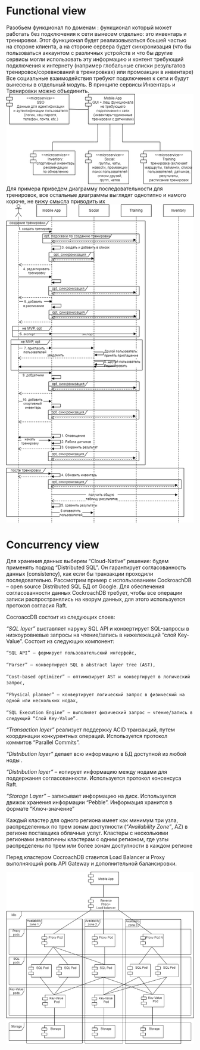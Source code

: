 # Functional view
Разобьем функционал по доменам : функционал который может работать без подключения к сети вынесем отдельно: это инвентарь и тренировки. Этот функционал будет реализовываться боьшей частью на стороне клиента, а на стороне сервера будет синхронизация (что бы пользоваться аккаунтом с различных устройств и что бы другие сервисы могли использовать эту информацию и контент требующий подключения к интернету (например глобальные списки результатов тренировок/соревнований в тренировках) или промоакции в инвентаре) Все социальные взаимодействия требуют подключения к сети и будут вынесены в отдельный модуль. В принципе сервисы Инвентарь и Тренировки можно объединить.
![](Functional_view.png)
Для примера приведем диаграмму последовательности для тренировок, все остальные диаграммы выглядят однотипно и намого короче, не вижу смысла приводить их
![](Sequence_Training.png)

# Concurrency view
Для хранения данных выберем “Cloud-Native” решение: будем применять подход “Distributed SQL”. Он гарантирует согласованность данных (consistency), как если бы транзакции проходили последовательно. Рассмотрим пример с использованием CockroachDB – open source Distributed SQL БД от Google. Для обеспечения согласованности данных CockroachDB требует, чтобы все операции записи распространялись на кворум данных, для этого используется протокол согласия Raft.

CocroaccDB состоит из следующих слоев:

*“SQL layer”* выставляет наружу SQL API и конвертирует SQL-запросы в низкоуровневые запросы на чтение/запись в нижележащий “слой Key-Value”. Состоит из следующих компонент: 

    “SQL API” – формирует пользовательский интерфейс, 

    “Parser” – конвертирует SQL в abstract layer tree (AST), 

    “Cost-based optimizer” – оптимизирует AST и конвертирует в логический запрос, 

    “Physical planner” – конвертирует логический запрос в физический на одной или нескольких нодах, 

    “SQL Execution Engine” – выполняет физический запрос – чтение/запись в следующий “Слой Key-Value”.

*“Transaction layer”* реализует поддержку ACID транзакций, путем координации конкурентных операций. Используется протокол коммитов “Parallel Commits”.

*“Distribution layer”* делает всю информацию в БД доступной из любой ноды .

*“Distribution layer”* – копирует информацию между нодами для поддержания согласованности. Используется протокол консенсуса Raft.

*“Storage Layer”* – записывает информацию на диск. Используется движок хранения информации “Pebble”. Информация хранится в формате “Ключ-значение”

Каждый кластер для одного региона имеет как минимум три узла, распределенных по трем зонам доступности (*“Availability Zone”*, AZ) в регионе поставщика облачных услуг. Кластеры с несколькими регионами аналогичны кластерам с одним регионом, где узлы распределены по трем или более зонам доступности в каждом регионе

Перед кластером CocroachDB ставится Load Balancer и Proxy выполняющий роль API Gateway и дополнительной балансировки.

![](Развертывание_БД_Distributed_SQL_CocroachDB.png)

